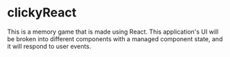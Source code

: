 # clickyReact
This is a memory game that is made using React. This application's UI will be broken into different components with a managed component state, and it will respond to user events.
